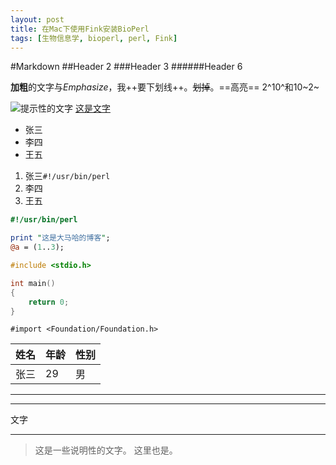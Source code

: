 ```yaml
---
layout: post
title: 在Mac下使用Fink安装BioPerl
tags: [生物信息学, bioperl, perl, Fink]
---
```


#Markdown
##Header 2
###Header 3
######Header 6

**加粗**的文字与*Emphasize*，我++要下划线++。~~划掉~~。==高亮== 2^10^和10~2~

![提示性的文字](http://www.sinaimg.cn/blog/qingzujian/150227nuelian.jpg)
[这是文字](http://combio.github.io)

- 张三
- 李四
- 王五


1. 张三`#!/usr/bin/perl`
2. 李四
3. 王五

```perl
#!/usr/bin/perl

print "这是大马哈的博客";
@a = (1..3);
```

```c
#include <stdio.h>

int main()
{
	return 0;
}
```

```objc
#import <Foundation/Foundation.h>
```

|姓名|年龄|性别|
|-|-|-|
|张三|29|男|


***

---

文字
___


>这是一些说明性的文字。
>这里也是。







